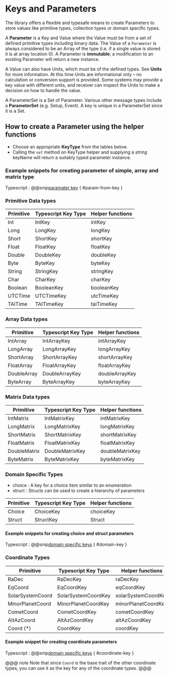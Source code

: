 # Keys and Parameters

The library offers a flexible and typesafe means to create Parameters to store values like primitive types, collection types or domain specific types.

A **Parameter** is a Key and Value where the Value must be from a set of defined primitive types including binary data. The Value of a `Parameter` is always considered to be an Array of the type (i.e. if a single value is stored it is at array location 0). A Parameter is **immutable**; a modification to an existing Parameter will return a new instance.

A Value can also have Units, which must be of the defined types. See **Units** for more information. At this time Units are informational only – no calculation or conversion support is provided. Some systems may provide a key value with different units, and receiver can inspect the Units to make a decision on how to handle the value.

A ParameterSet is a Set of Parameter. Various other message types include a **ParameterSet** (e.g. Setup, Event). A key is unique in a ParameterSet since it is a Set.

## How to create a Parameter using the helper functions

- Choose an appropriate **KeyType** from the tables below.
- Calling the `set` method on KeyType helper and supplying a *string* keyName will return a suitably typed parameter instance.

### Example snippets for creating parameter of simple, array and matrix type

Typescript
:   @@snip[paramater key](../../../../example/src/documentation/params/ParameterExample.ts) { #param-from-key }

### Primitive Data types

| Primitive | Typescript Key Type | Helper functions |
| --------- | ------------------- | ---------------- |
| Int       | IntKey              | intKey           |
| Long      | LongKey             | longKey          |
| Short     | ShortKey            | shortKey         |
| Float     | FloatKey            | floatKey         |
| Double    | DoubleKey           | doubleKey        |
| Byte      | ByteKey             | byteKey          |
| String    | StringKey           | stringKey        |
| Char      | CharKey             | charKey          |
| Boolean   | BooleanKey          | booleanKey       |
| UTCTime   | UTCTimeKey          | utcTimeKey       |
| TAITime   | TAITimeKey          | taiTimeKey       |

### Array Data types

| Primitive   | Typescript Key Type | Helper functions |
| ----------- | ------------------- | ---------------- |
| IntArray    | IntArrayKey         | intArrayKey      |
| LongArray   | LongArrayKey        | longArrayKey     |
| ShortArray  | ShortArrayKey       | shortArrayKey    |
| FloatArray  | FloatArrayKey       | floatArrayKey    |
| DoubleArray | DoubleArrayKey      | doubleArrayKey   |
| ByteArray   | ByteArrayKey        | byteArrayKey     |

### Matrix Data types

| Primitive    | Typescript Key Type | Helper functions |
| ------------ | ------------------- | ---------------- |
| IntMatrix    | IntMatrixKey        | intMatrixKey     |
| LongMatrix   | LongMatrixKey       | longMatrixKey    |
| ShortMatrix  | ShortMatrixKey      | shortMatrixKey   |
| FloatMatrix  | FloatMatrixKey      | floatMatrixKey   |
| DoubleMatrix | DoubleMatrixKey     | doubleMatrixKey  |
| ByteMatrix   | ByteMatrixKey       | byteMatrixKey    |

### Domain Specific Types

- choice : A key for a choice item similar to an enumeration
- struct : Structs can be used to create a hierarchy of parameters

| Primitive | Typescript Key Type | Helper functions |
| --------- | ------------------- | ---------------- |
| Choice    | ChoiceKey           | choiceKey        |
| Struct    | StructKey           | Struct           |

#### Example snippets for creating choice and struct parameters

Typescript
:   @@snip[domain specific keys](../../../../example/src/documentation/params/ParameterExample.ts) { #domain-key }

### Coordinate Types

| Primitive        | Typescript Key Type | Helper functions    |
| ---------------- | ------------------- | ------------------- |
| RaDec            | RaDecKey            | raDecKey            |
| EqCoord          | EqCoordKey          | eqCoordKey          |
| SolarSystemCoord | SolarSystemCoordKey | solarSystemCoordKey |
| MinorPlanetCoord | MinorPlanetCoordKey | minorPlanetCoordKey |
| CometCoord       | CometCoordKey       | cometCoordKey       |
| AltAzCoord       | AltAzCoordKey       | altAzCoordKey       |
| Coord (*)        | CoordKey            | coordKey            |

#### Example snippet for creating coordinate parameters

Typescript
:   @@snip[domain specific keys](../../../../example/src/documentation/params/ParameterExample.ts) { #coordinate-key }

@@@ note
Note that since `Coord` is the base trait of the other coordinate types, you can use it as the key for any of the coordinate types.
@@@

